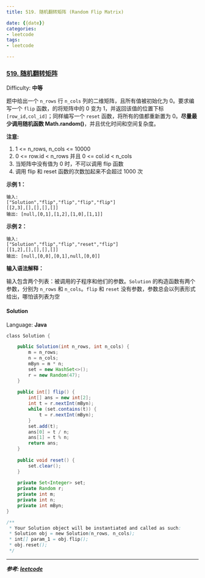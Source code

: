 ```yaml
---
title: 519. 随机翻转矩阵 (Random Flip Matrix)

date: {{date}}
categories:
- leetcode
tags:
- leetcode

---
```

### [519\. 随机翻转矩阵](https://leetcode-cn.com/problems/random-flip-matrix/)

Difficulty: **中等**


题中给出一个 `n_rows` 行 `n_cols` 列的二维矩阵，且所有值被初始化为 0。要求编写一个 `flip` 函数，的将矩阵中的 0 变为 1，并返回该值的位置下标 `[row_id,col_id]`；同样编写一个 `reset` 函数，将所有的值都重新置为 0。**尽量最少调用随机函数 Math.random()**，并且优化时间和空间复杂度。

**注意:**

1.  1 <= n_rows, n_cols <= 10000
2.  0 <= row.id < n_rows 并且 0 <= col.id < n_cols
3.  当矩阵中没有值为 0 时，不可以调用 flip 函数
4.  调用 flip 和 reset 函数的次数加起来不会超过 1000 次

**示例 1：**

```
输入: 
["Solution","flip","flip","flip","flip"]
[[2,3],[],[],[],[]]
输出: [null,[0,1],[1,2],[1,0],[1,1]]
```

**示例 2：**

```
输入: 
["Solution","flip","flip","reset","flip"]
[[1,2],[],[],[],[]]
输出: [null,[0,0],[0,1],null,[0,0]]
```

**输入语法解释：**

输入包含两个列表：被调用的子程序和他们的参数。`Solution` 的构造函数有两个参数，分别为 `n_rows` 和 `n_cols`。`flip` 和 `reset` 没有参数，参数总会以列表形式给出，哪怕该列表为空


#### Solution

Language: **Java**

```java
​class Solution {

    public Solution(int n_rows, int n_cols) {
        m = n_rows;
        n = n_cols;
        mByn = m * n;
        set = new HashSet<>();
        r = new Random(47);
    }
    
    public int[] flip() {
        int[] ans = new int[2];
        int t = r.nextInt(mByn);
        while (set.contains(t)) {
            t = r.nextInt(mByn);
        }
        set.add(t);
        ans[0] = t / n;
        ans[1] = t % n;
        return ans;
    }
    
    public void reset() {
        set.clear();
    }
    
    private Set<Integer> set;
    private Random r;
    private int m;
    private int n;
    private int mByn;
}

/**
 * Your Solution object will be instantiated and called as such:
 * Solution obj = new Solution(n_rows, n_cols);
 * int[] param_1 = obj.flip();
 * obj.reset();
 */
```

---
***参考:
[leetcode](https://leetcode-cn.com/problems/random-flip-matrix/)***
